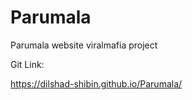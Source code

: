 # Parumala
Parumala website viralmafia project

Git Link:

https://dilshad-shibin.github.io/Parumala/
